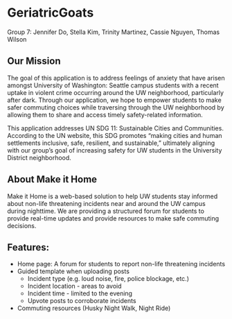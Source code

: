 # GeriatricGoats
Group 7: Jennifer Do, Stella Kim, Trinity Martinez, Cassie Nguyen, Thomas Wilson

## Our Mission
The goal of this application is to address feelings of anxiety that have arisen amongst University of Washington: Seattle campus students with a recent uptake in violent crime occurring around the UW neighborhood, particularly after dark. Through our application, we hope to empower students to make safer commuting choices while traversing through the UW neighborhood by allowing them to share and access timely safety-related information.

This application addresses UN SDG 11: Sustainable Cities and Communities. According to the UN website, this SDG promotes “making cities and human settlements inclusive, safe, resilient, and sustainable,” ultimately aligning with our group’s goal of increasing safety for UW students in the University District neighborhood. 

## About Make it Home
Make it Home is a web-based solution to help UW students stay informed about non-life threatening incidents near and around the UW campus during nighttime. We are providing a structured forum for students to provide real-time updates and provide resources to make safe commuting decisions.

## Features:
- Home page: A forum for students to report non-life threatening incidents
- Guided template when uploading posts
  - Incident type (e.g. loud noise, fire, police blockage, etc.)
  - Incident location - areas to avoid
  - Incident time - limited to the evening
  - Upvote posts to corroborate incidents
- Commuting resources (Husky Night Walk, Night Ride)

